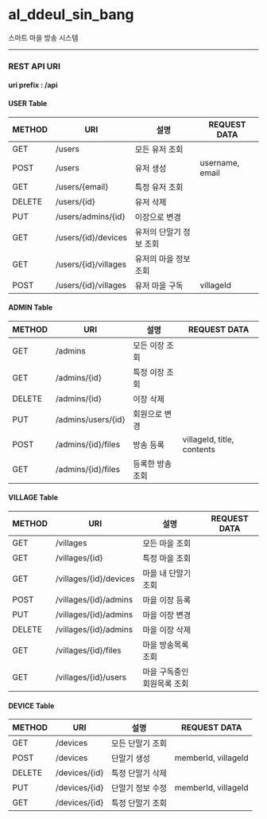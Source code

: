 # al_ddeul_sin_bang
스마트 마을 방송 시스템


<hr>

### REST API URI

#### uri prefix : /api 

#### USER Table
|METHOD|URI|설명|REQUEST DATA|
|--|--|--|--|
|GET|/users|모든 유저 조회||
|POST|/users|유저 생성|username, email|
|GET|/users/{email}|특정 유저 조회||
|DELETE|/users/{id}|유저 삭제||
|PUT|/users/admins/{id}|이장으로 변경||
|GET|/users/{id}/devices|유저의 단말기 정보 조회||
|GET|/users/{id}/villages|유저의 마을 정보 조회||
|POST|/users/{id}/villages|유저 마을 구독|villageId|

#### ADMIN Table
|METHOD|URI|설명|REQUEST DATA|
|--|--|--|--|
|GET|/admins|모든 이장 조회||
|GET|/admins/{id}|특정 이장 조회||
|DELETE|/admins/{id}|이장 삭제||
|PUT|/admins/users/{id}|회원으로 변경||
|POST|/admins/{id}/files|방송 등록|villageId, title, contents|
|GET|/admins/{id}/files|등록한 방송 조회||

#### VILLAGE Table
|METHOD|URI|설명|REQUEST DATA|
|--|--|--|--|
|GET|/villages|모든 마을 조회||
|GET|/villages/{id}|특정 마을 조회||
|GET|/villages/{id}/devices|마을 내 단말기 조회||
|POST|/villages/{id}/admins|마을 이장 등록||
|PUT|/villages/{id}/admins|마을 이장 변경||
|DELETE|/villages/{id}/admins|마을 이장 삭제||
|GET|/villages/{id}/files|마을 방송목록 조회||
|GET|/villages/{id}/users|마을 구독중인 회원목록 조회||

#### DEVICE Table
|METHOD|URI|설명|REQUEST DATA|
|--|--|--|--|
|GET|/devices|모든 단말기 조회||
|POST|/devices|단말기 생성|memberId, villageId|
|DELETE|/devices/{id}|특정 단말기 삭제||
|PUT|/devices/{id}|단말기 정보 수정|memberId, villageId|
|GET|/devices/{id}|특정 단말기 조회||
